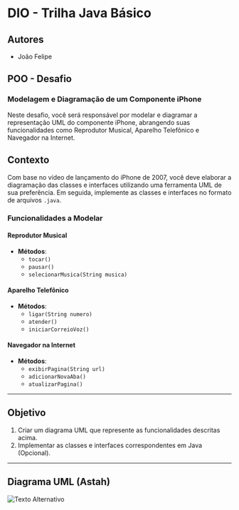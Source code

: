 # DIO - Trilha Java Básico

## Autores
- João Felipe

## POO - Desafio

### Modelagem e Diagramação de um Componente iPhone

Neste desafio, você será responsável por modelar e diagramar a representação UML do componente iPhone, abrangendo suas funcionalidades como Reprodutor Musical, Aparelho Telefônico e Navegador na Internet.

## Contexto

Com base no vídeo de lançamento do iPhone de 2007, você deve elaborar a diagramação das classes e interfaces utilizando uma ferramenta UML de sua preferência. Em seguida, implemente as classes e interfaces no formato de arquivos `.java`.

### Funcionalidades a Modelar

#### Reprodutor Musical
- **Métodos**:
  - `tocar()`
  - `pausar()`
  - `selecionarMusica(String musica)`

#### Aparelho Telefônico
- **Métodos**:
  - `ligar(String numero)`
  - `atender()`
  - `iniciarCorreioVoz()`

#### Navegador na Internet
- **Métodos**:
  - `exibirPagina(String url)`
  - `adicionarNovaAba()`
  - `atualizarPagina()`

---

## Objetivo

1. Criar um diagrama UML que represente as funcionalidades descritas acima.
2. Implementar as classes e interfaces correspondentes em Java (Opcional).

---

## Diagrama UML (Astah)

![Texto Alternativo](URL_da_Imagem)
